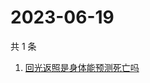 # 2023-06-19

共 1 条

<!-- BEGIN -->
<!-- 最后更新时间 Mon Jun 19 2023 02:12:48 GMT+0800 (China Standard Time) -->

1. [回光返照是身体能预测死亡吗](https://www.zhihu.com/search?q=回光返照是身体能预测死亡吗)

<!-- END -->
